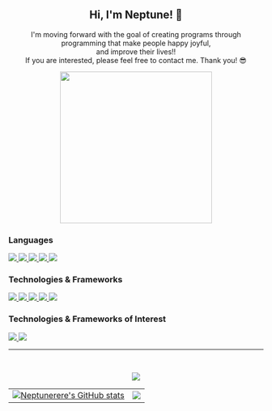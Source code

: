 
<h2 align="center">Hi, I'm Neptune! 🔱</h2>

<p align="center">
  <div align="center">I'm moving forward with the goal of creating programs through programming that make people happy joyful,</div>
  <div align="center">and improve their lives!!</div>
  <div align="center">If you are interested, please feel free to contact me. Thank you! 😎</div>
</p>
<p align="center">
  <img src="https://github.com/Neptunerere/steam-web/assets/134625031/d0e59478-1051-4633-980b-535243dce185" width="300"/>
</p>
<h3>
    Languages
</h3>
<p>
    <a href="https://github.com/Neptunerere">
        <img src="https://img.shields.io/badge/PHP-000000?&logo=PHP&logoColor=777BB4">
    </a>
    <a href="https://github.com/Neptunerere">
        <img src="https://img.shields.io/badge/JAVA-000000?style=flat-square&logo=Java&logoColor=white">
    </a>
    <a href="https://github.com/Neptunerere">
        <img src="https://img.shields.io/badge/JAVASCRIPT-000000?&logo=javascript&logoColor=F7DF1E">
    </a>
    <a href="https://github.com/Neptunerere">
        <img src="https://img.shields.io/badge/TYPESCRIPT-000000?&logo=typescript&logoColor=3178C6">
    </a>
    <a href="https://github.com/Neptunerere">
        <img src="https://img.shields.io/badge/MYSQL-000000?&logo=mysql&logoColor=4479A1">
    </a>
</p>

<h3>
    Technologies & Frameworks
</h3>

<p>
    <a href="https://github.com/Neptunerere">
        <img src="https://img.shields.io/badge/LARAVEL-000000?&logo=laravel&logoColor=FF2D20">
    </a>
    <a href="https://github.com/Neptunerere">
        <img src="https://img.shields.io/badge/CODEIGNITER-000000?&logo=codeigniter&logoColor=EF4223">
    </a>
    <a href="https://github.com/Neptunerere">
        <img src="https://img.shields.io/badge/SPRING-000000?&logo=spring&logoColor=1BE04C">
    </a>
    <a href="https://github.com/Neptunerere">
        <img src="https://img.shields.io/badge/SVELTE-000000?&logo=svelte&logoColor=FF3E00">
    </a>
    <a href="https://github.com/Neptunerere">
        <img src="https://img.shields.io/badge/DOCKER-000000?&logo=docker&logoColor=2496ED">
    </a>
</p>

<h3>
  Technologies & Frameworks of Interest  
</h3>
<p>
    <a href="https://github.com/Neptunerere">
        <img src="https://img.shields.io/badge/Vue-000000?&logo=Vue.js&logoColor=777BB4">
    </a>
    <a href="https://github.com/Neptunerere">
        <img src="https://img.shields.io/badge/GO-000000?&logo=go&logoColor=00ADD8">
    </a>
</p>

---
<br/>

<p align="center">
    <img src="https://github-profile-summary-cards.vercel.app/api/cards/profile-details?username=Neptunerere&theme=buefy" stlye="max-width:100%">
    <table width="100%">
        <tr>
            <td>
                <a href="https://github.com/Neptunerere">
                    <img src="https://github-readme-streak-stats.herokuapp.com/?user=Neptunerere&theme=buefy&hide_border=true" alt="Neptunerere's GitHub stats">
                </a>
            </td>
            <td>
                <a href="https://github.com/Neptunerere">
                    <img src="https://github-profile-summary-cards.vercel.app/api/cards/repos-per-language?username=Neptunerere&theme=buefy">
                </a>
            </td>
        </tr>
    </table>
</p>
